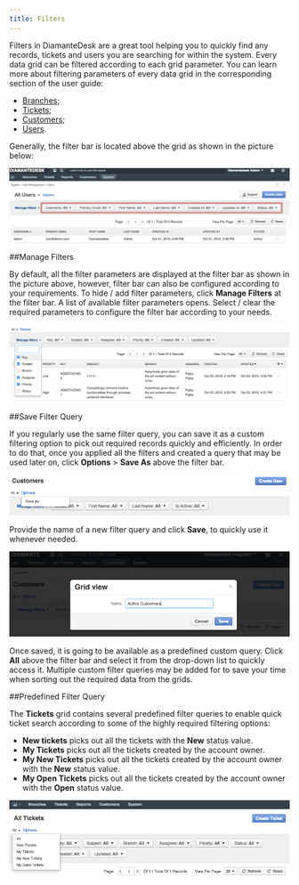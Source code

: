 ```yaml
---
title: Filters
---
```


Filters in DiamanteDesk are a great tool helping you to quickly find any records, tickets and users you are searching for within the system. Every data grid can be filtered according to each grid parameter. You can learn more about filtering parameters of every data grid in the corresponding section of the user guide:

* [Branches](branches.html);
* [Tickets](tickets.html);
* [Customers](customers.html);
* [Users](users.html).

Generally, the filter bar is located above the grid as shown in the picture below:

![Filters](img/filter_bar.png)

##Manage Filters

By default, all the filter parameters are displayed at the filter bar as shown in the picture above, however, filter bar can also be configured according to your requirements. To hide / add filter parameters, click **Manage Filters** at the filter bar. A list of available filter parameters opens. Select / clear the required parameters to configure the filter bar according to your needs.

![Filters](img/manage_filters.png)

##Save Filter Query

If you  regularly use the same filter query, you can save it as a custom filtering option to pick out required records quickly and efficiently. In order to do that, once you applied all the filters and created a query that may be used later on, click **Options** > **Save As** above the filter bar.

![Filters](img/filter_options.png)

Provide the name of a  new filter query and click **Save**, to quickly use it whenever needed.

![Filters](img/saved_filter_query.png)

Once saved, it is going to be available as a predefined custom query. Click **All** above the filter bar and select it from the drop-down list to quickly access it. Multiple custom filter queries may be added for to save your time when sorting out the required data from the grids.

##Predefined Filter Query

The **Tickets** grid contains several predefined filter queries to enable quick ticket search according to some of the highly required filtering options:

* **New tickets** picks out all the tickets with the **New** status value.
* **My Tickets** picks out all the tickets created by the account owner.
* **My New Tickets** picks out all the tickets created by the account owner with the **New** status value.
* **My Open Tickets** picks out all the tickets created by the account owner with the **Open** status value.

![Filters](img/predefined_filter_queries.png)